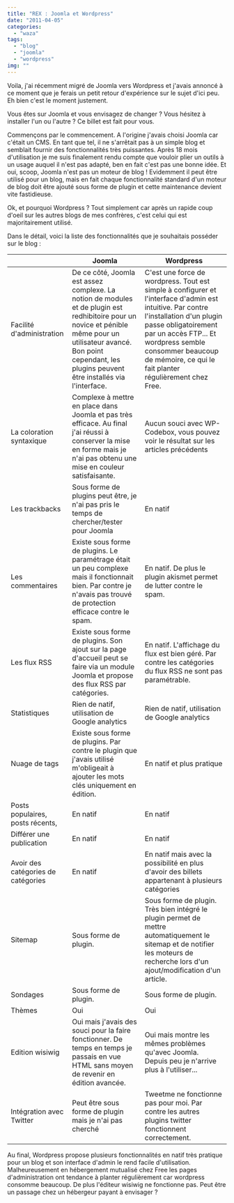 ```yaml
---
title: "REX : Joomla et Wordpress"
date: "2011-04-05"
categories: 
  - "waza"
tags: 
  - "blog"
  - "joomla"
  - "wordpress"
img: ""
---
```


Voila, j'ai récemment migré de Joomla vers Wordpress et j'avais annoncé à ce moment que je ferais un petit retour d'expérience sur le sujet d'ici peu. Eh bien c'est le moment justement.

Vous êtes sur Joomla et vous envisagez de changer ? Vous hésitez à installer l'un ou l'autre ? Ce billet est fait pour vous.

Commençons par le commencement. A l'origine j'avais choisi Joomla car c'était un CMS. En tant que tel, il ne s'arrêtait pas à un simple blog et semblait fournir des fonctionnalités très puissantes. Après 18 mois d'utilisation je me suis finalement rendu compte que vouloir plier un outils à un usage auquel il n'est pas adapté, ben en fait c'est pas une bonne idée. Et oui, scoop, Joomla n'est pas un moteur de blog ! Evidemment il peut être utilisé pour un blog, mais en fait chaque fonctionnalité standard d'un moteur de blog doit être ajouté sous forme de plugin et cette maintenance devient vite fastidieuse.

Ok, et pourquoi Wordpress ? Tout simplement car après un rapide coup d'oeil sur les autres blogs de mes confrères, c'est celui qui est majoritairement utilisé.

Dans le détail, voici la liste des fonctionnalités que je souhaitais posséder sur le blog :

|   | Joomla | Wordpress |
| --- | --- | --- |
| Facilité d'administration | De ce côté, Joomla est assez complexe. La notion de modules et de plugin est redhibitoire pour un novice et pénible même pour un utilisateur avancé. Bon point cependant, les plugins peuvent être installés via l'interface. | C'est une force de wordpress. Tout est simple à configurer et l'interface d'admin est intuitive. Par contre l'installation d'un plugin passe obligatoirement par un accès FTP... Et wordpress semble consommer beaucoup de mémoire, ce qui le fait planter régulièrement chez Free. |
| La coloration syntaxique | Complexe à mettre en place dans Joomla et pas très efficace. Au final j'ai réussi à conserver la mise en forme mais je n'ai pas obtenu une mise en couleur satisfaisante. | Aucun souci avec WP-Codebox, vous pouvez voir le résultat sur les articles précédents |
| Les trackbacks | Sous forme de plugins peut être, je n'ai pas pris le temps de chercher/tester pour Joomla | En natif |
| Les commentaires | Existe sous forme de plugins. Le paramétrage était un peu complexe mais il fonctionnait bien. Par contre je n'avais pas trouvé de protection efficace contre le spam. | En natif. De plus le plugin akismet permet de lutter contre le spam. |
| Les flux RSS | Existe sous forme de plugins. Son ajout sur la page d'accueil peut se faire via un module Joomla et propose des flux RSS par catégories. | En natif. L'affichage du flux est bien géré. Par contre les catégories du flux RSS ne sont pas paramétrable. |
| Statistiques | Rien de natif, utilisation de Google analytics | Rien de natif, utilisation de Google analytics |
| Nuage de tags | Existe sous forme de plugins. Par contre le plugin que j'avais utilisé m'obligeait à ajouter les mots clés uniquement en édition. | En natif et plus pratique |
| Posts populaires, posts récents, | En natif | En natif |
| Différer une publication | En natif | En natif |
| Avoir des catégories de catégories | En natif | En natif mais avec la possibilité en plus d'avoir des billets appartenant à plusieurs catégories |
| Sitemap | Sous forme de plugin. | Sous forme de plugin. Très bien intégré le plugin permet de mettre automatiquement le sitemap et de notifier les moteurs de recherche lors d'un ajout/modification d'un article. |
| Sondages | Sous forme de plugin. | Sous forme de plugin. |
| Thèmes | Oui | Oui |
| Edition wisiwig | Oui mais j'avais des souci pour la faire fonctionner. De temps en temps je passais en vue HTML sans moyen de revenir en édition avancée. | Oui mais montre les mêmes problèmes qu'avec Joomla. Depuis peu je n'arrive plus à l'utiliser... |
| Intégration avec Twitter | Peut être sous forme de plugin mais je n'ai pas cherché | Tweetme ne fonctionne pas pour moi. Par contre les autres plugins twitter fonctionnent correctement. |

Au final, Wordpress propose plusieurs fonctionnalités en natif très pratique pour un blog et son interface d'admin le rend facile d'utilisation. Malheureusement en hébergement mutualisé chez Free les pages d'administration ont tendance à planter régulièrement car wordpress consomme beaucoup. De plus l'éditeur wisiwig ne fonctionne pas. Peut être un passage chez un hébergeur payant à envisager ?
